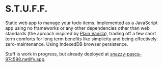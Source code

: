 # S.T.U.F.F.

Static web app to manage your todo items. Implemented as a JavaScript app using no frameworks or any other dependencies other than web standards (the aproach inspired by [Plain Vanilla](https://plainvanillaweb.com/index.html)), trading off a few short term comforts for long term benefits like simplicity and being effectively zero-maintenance. Using IndexedDB browser persistence.

Stuff is work in progress, but already deployed at [snazzy-pasca-97c598.netlify.app](https://snazzy-pasca-97c598.netlify.app/).